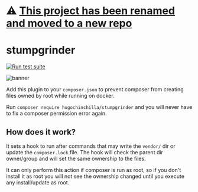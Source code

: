 # ⚠️ [This project has been renamed and moved to a new repo](https://github.com/hugochinchilla/botanist)

# stumpgrinder

[![Run test suite](https://github.com/hugochinchilla/stumpgrinder/actions/workflows/run-phpunit.yml/badge.svg)](https://github.com/hugochinchilla/stumpgrinder/actions/workflows/run-phpunit.yml)

![banner](img/ls-example.png)

Add this plugin to your `composer.json` to prevent composer from creating files owned by root while running on docker.

Run `composer require hugochinchilla/stumpgrinder` and you will never have to fix a composer permission error again.

## How does it work?

It sets a hook to run after commands that may write the `vendor/` dir or update the `composer.lock` file.
The hook will check the parent dir owner/group and will set the same ownership to the files.

It can only perform this action if composer is run as root, so if you don't install it as root you will not see
the ownership changed until you execute any install/update as root.
